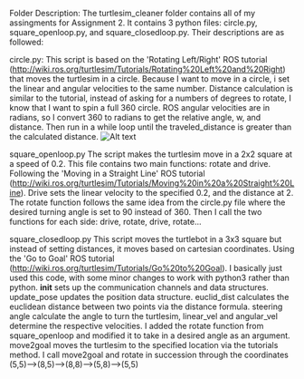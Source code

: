 Folder Description:
The turtlesim_cleaner folder contains all of my assingments for Assignment 2. It contains 3 python files: circle.py, square_openloop.py, and square_closedloop.py. Their descriptions are as followed:

circle.py:
This script is based on the 'Rotating Left/Right' ROS tutorial (http://wiki.ros.org/turtlesim/Tutorials/Rotating%20Left%20and%20Right) that moves the turtlesim in a circle. Because I want to move in a circle, i set the linear and angular velocities to the same number. Distance calculation is similar to the tutorial, instead of asking for a numbers of degrees to rotate, I know that I want to spin a full 360 circle. ROS angular velocities are in radians, so I convert 360 to radians to get the relative angle, w, and distance. Then run in a while loop until the traveled_distance is greater than the calculated distance.
![Alt text](/mikail-g/git_ws_AuE893/Assignment2/Pictures/circle.png?raw=true "Optional Title")

square_openloop.py
The script makes the turtlesim move in a 2x2 square at a speed of 0.2. This file contains two main functions: rotate and drive. Following the 'Moving in a Straight Line' ROS tutorial (http://wiki.ros.org/turtlesim/Tutorials/Moving%20in%20a%20Straight%20Line). Drive sets the linear velocity to the specified 0.2, and the distance at 2. The rotate function follows the same idea from the circle.py file where the desired turning angle is set to 90 instead of 360. Then I call the two functions for each side: drive, rotate, drive, rotate...

square_closedloop.py
This script moves the turtlebot in a 3x3 square but instead of setting distances, it moves based on cartesian coordinates. Using the 'Go to Goal' ROS tutorial (http://wiki.ros.org/turtlesim/Tutorials/Go%20to%20Goal). I basically just used this code, with some minor changes to work with python3 rather than python. __init__ sets up the communication channels and data structures. update_pose updates the position data structure. euclid_dist calculates the euclidean distance between two points via the distance formula. steering angle calculate the angle to turn the turtlesim, linear_vel and angular_vel determine the respective velocities. I added the rotate function from square_openloop and modified it to take in a desired angle as an argument. move2goal moves the turtlesim to the specified location via the tutorials method. I call move2goal and rotate in succession through the coordinates (5,5)-->(8,5)-->(8,8)-->(5,8)-->(5,5) 
